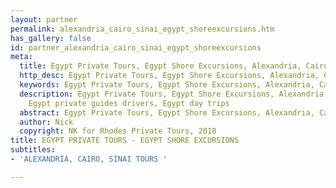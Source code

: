 ```yaml
---
layout: partner
permalink: alexandria_cairo_sinai_egypt_shoreexcursions.htm
has_gallery: false
id: partner_alexandria_cairo_sinai_egypt_shoreexcursions
meta:
  title: Egypt Private Tours, Egypt Shore Excursions, Alexandria, Cairo, Sinai
  http_desc: Egypt Private Tours, Egypt Shore Excursions, Alexandria, Cairo, Sinai
  keywords: Egypt Private Tours, Egypt Shore Excursions, Alexandria, Cairo, Sinai
  description: Egypt Private Tours, Egypt Shore Excursions, Alexandria, Cairo, Sinai,
    Egypt private guides drivers, Egypt day trips
  abstract: Egypt Private Tours, Egypt Shore Excursions, Alexandria, Cairo, Sinai
  author: Nick
  copyright: NK for Rhodes Private Tours, 2018
title: EGYPT PRIVATE TOURS - EGYPT SHORE EXCURSIONS
subtitles:
- 'ALEXANDRIA, CAIRO, SINAI TOURS '

---
```

